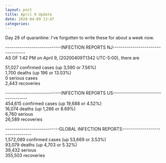 ```yaml
---
layout: post
title: April 9 Update
date: 2020-04-09 13:47
categories:
---
```


Day 28 of quarantine: I've forgotten to write these for about a week now.

----------------------------INFECTION REPORTS NJ----------------------------------  
AS OF 1:42 PM on April 9, (20200409T1342 UTC-5:00), there are  

51,027 confirmed cases (up 3,590 or 7.56%)  
1,700 deaths (up 196 or 13.03%)  
0 serious cases  
2,443 recoveries  

----------------------------INFECTION REPORTS US-----------------------------------  
454,615 confirmed cases (up 19,688 or 4.52%)  
16,074 deaths (up 1,286 or 8.69%)  
6,760 serious  
26,589 recoveries  

---------------------------GLOBAL INFECTION REPORTS--------------------------------  
1,572,089 confirmed cases (up 53,669 or 3.53%)  
93,079 deaths (up 4,703 or 5.32%)  
39,432 serious  
355,503 recoveries  
